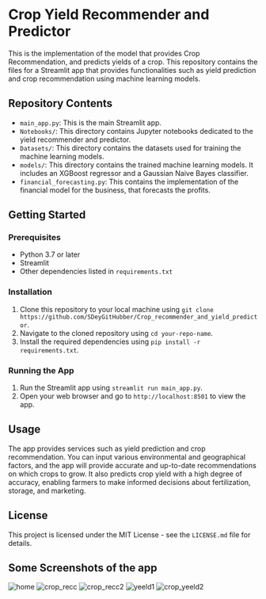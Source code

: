 # Crop Yield Recommender and Predictor

This is the implementation of the model that provides Crop Recommendation, and predicts yields of a crop. This repository contains the files for a Streamlit app that provides functionalities such as yield prediction and crop recommendation using machine learning models.

## Repository Contents

- `main_app.py`: This is the main Streamlit app.
- `Notebooks/`: This directory contains Jupyter notebooks dedicated to the yield recommender and predictor.
- `Datasets/`: This directory contains the datasets used for training the machine learning models.
- `models/`: This directory contains the trained machine learning models. It includes an XGBoost regressor and a Gaussian Naive Bayes classifier.
- `financial_forecasting.py`: This contains the implementation of the financial model for the business, that forecasts the profits.

## Getting Started

### Prerequisites

- Python 3.7 or later
- Streamlit
- Other dependencies listed in `requirements.txt`

### Installation

1. Clone this repository to your local machine using `git clone https://github.com/SDeyGitHubber/Crop_recommender_and_yield_predictor`.
2. Navigate to the cloned repository using `cd your-repo-name`.
3. Install the required dependencies using `pip install -r requirements.txt`.

### Running the App

1. Run the Streamlit app using `streamlit run main_app.py`.
2. Open your web browser and go to `http://localhost:8501` to view the app.

## Usage

The app provides services such as yield prediction and crop recommendation. You can input various environmental and geographical factors, and the app will provide accurate and up-to-date recommendations on which crops to grow. It also predicts crop yield with a high degree of accuracy, enabling farmers to make informed decisions about fertilization, storage, and marketing.


## License

This project is licensed under the MIT License - see the `LICENSE.md` file for details.

## Some Screenshots of the app

![home](https://github.com/SDeyGitHubber/Crop_recommender_and_yield_predictor/assets/114286007/285c6ab8-a86e-47c1-8616-0c2f78623d05)
![crop_recc](https://github.com/SDeyGitHubber/Crop_recommender_and_yield_predictor/assets/114286007/6bfc7792-fcba-436c-938c-8b9aabaf6d01)
![crop_recc2](https://github.com/SDeyGitHubber/Crop_recommender_and_yield_predictor/assets/114286007/df062515-1f3c-4791-a342-f84dda398e8e)
![yeeld1](https://github.com/SDeyGitHubber/Crop_recommender_and_yield_predictor/assets/114286007/bb3d2332-f25d-4ec3-a0d8-348ce1c6ad36)
![crop_yeeld2](https://github.com/SDeyGitHubber/Crop_recommender_and_yield_predictor/assets/114286007/743793cc-3c56-4c50-857c-7608cfd915dc)



